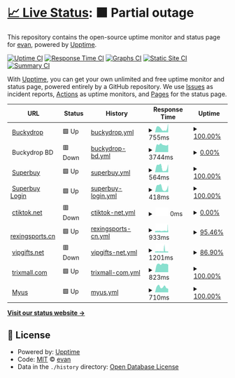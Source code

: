 # [📈 Live Status](https://lanen.github.io): <!--live status--> **🟧 Partial outage**

This repository contains the open-source uptime monitor and status page for [evan](https://lanen.github.io), powered by [Upptime](https://github.com/upptime/upptime).

[![Uptime CI](https://github.com/lanen/bs-site/workflows/Uptime%20CI/badge.svg)](https://github.com/lanen/bs-site/actions?query=workflow%3A%22Uptime+CI%22)
[![Response Time CI](https://github.com/lanen/bs-site/workflows/Response%20Time%20CI/badge.svg)](https://github.com/lanen/bs-site/actions?query=workflow%3A%22Response+Time+CI%22)
[![Graphs CI](https://github.com/lanen/bs-site/workflows/Graphs%20CI/badge.svg)](https://github.com/lanen/bs-site/actions?query=workflow%3A%22Graphs+CI%22)
[![Static Site CI](https://github.com/lanen/bs-site/workflows/Static%20Site%20CI/badge.svg)](https://github.com/lanen/bs-site/actions?query=workflow%3A%22Static+Site+CI%22)
[![Summary CI](https://github.com/lanen/bs-site/workflows/Summary%20CI/badge.svg)](https://github.com/lanen/bs-site/actions?query=workflow%3A%22Summary+CI%22)

With [Upptime](https://upptime.js.org), you can get your own unlimited and free uptime monitor and status page, powered entirely by a GitHub repository. We use [Issues](https://github.com/lanen/bs-site/issues) as incident reports, [Actions](https://github.com/lanen/bs-site/actions) as uptime monitors, and [Pages](https://lanen.github.io) for the status page.

<!--start: status pages-->
<!-- This summary is generated by Upptime (https://github.com/upptime/upptime) -->
<!-- Do not edit this manually, your changes will be overwritten -->
<!-- prettier-ignore -->
| URL | Status | History | Response Time | Uptime |
| --- | ------ | ------- | ------------- | ------ |
| <img alt="" src="https://icons.duckduckgo.com/ip3/www.buckydrop.com.ico" height="13"> [Buckydrop](https://www.buckydrop.com) | 🟩 Up | [buckydrop.yml](https://github.com/lanen/bs-site/commits/HEAD/history/buckydrop.yml) | <details><summary><img alt="Response time graph" src="./graphs/buckydrop/response-time-week.png" height="20"> 755ms</summary><br><a href="https://lanen.github.io/bs-site/history/buckydrop"><img alt="Response time 730" src="https://img.shields.io/endpoint?url=https%3A%2F%2Fraw.githubusercontent.com%2Flanen%2Fbs-site%2FHEAD%2Fapi%2Fbuckydrop%2Fresponse-time.json"></a><br><a href="https://lanen.github.io/bs-site/history/buckydrop"><img alt="24-hour response time 1583" src="https://img.shields.io/endpoint?url=https%3A%2F%2Fraw.githubusercontent.com%2Flanen%2Fbs-site%2FHEAD%2Fapi%2Fbuckydrop%2Fresponse-time-day.json"></a><br><a href="https://lanen.github.io/bs-site/history/buckydrop"><img alt="7-day response time 755" src="https://img.shields.io/endpoint?url=https%3A%2F%2Fraw.githubusercontent.com%2Flanen%2Fbs-site%2FHEAD%2Fapi%2Fbuckydrop%2Fresponse-time-week.json"></a><br><a href="https://lanen.github.io/bs-site/history/buckydrop"><img alt="30-day response time 704" src="https://img.shields.io/endpoint?url=https%3A%2F%2Fraw.githubusercontent.com%2Flanen%2Fbs-site%2FHEAD%2Fapi%2Fbuckydrop%2Fresponse-time-month.json"></a><br><a href="https://lanen.github.io/bs-site/history/buckydrop"><img alt="1-year response time 674" src="https://img.shields.io/endpoint?url=https%3A%2F%2Fraw.githubusercontent.com%2Flanen%2Fbs-site%2FHEAD%2Fapi%2Fbuckydrop%2Fresponse-time-year.json"></a></details> | <details><summary><a href="https://lanen.github.io/bs-site/history/buckydrop">100.00%</a></summary><a href="https://lanen.github.io/bs-site/history/buckydrop"><img alt="All-time uptime 99.96%" src="https://img.shields.io/endpoint?url=https%3A%2F%2Fraw.githubusercontent.com%2Flanen%2Fbs-site%2FHEAD%2Fapi%2Fbuckydrop%2Fuptime.json"></a><br><a href="https://lanen.github.io/bs-site/history/buckydrop"><img alt="24-hour uptime 100.00%" src="https://img.shields.io/endpoint?url=https%3A%2F%2Fraw.githubusercontent.com%2Flanen%2Fbs-site%2FHEAD%2Fapi%2Fbuckydrop%2Fuptime-day.json"></a><br><a href="https://lanen.github.io/bs-site/history/buckydrop"><img alt="7-day uptime 100.00%" src="https://img.shields.io/endpoint?url=https%3A%2F%2Fraw.githubusercontent.com%2Flanen%2Fbs-site%2FHEAD%2Fapi%2Fbuckydrop%2Fuptime-week.json"></a><br><a href="https://lanen.github.io/bs-site/history/buckydrop"><img alt="30-day uptime 100.00%" src="https://img.shields.io/endpoint?url=https%3A%2F%2Fraw.githubusercontent.com%2Flanen%2Fbs-site%2FHEAD%2Fapi%2Fbuckydrop%2Fuptime-month.json"></a><br><a href="https://lanen.github.io/bs-site/history/buckydrop"><img alt="1-year uptime 100.00%" src="https://img.shields.io/endpoint?url=https%3A%2F%2Fraw.githubusercontent.com%2Flanen%2Fbs-site%2FHEAD%2Fapi%2Fbuckydrop%2Fuptime-year.json"></a></details>
| <img alt="" src="https://icons.duckduckgo.com/ip3/null.ico" height="13"> Buckydrop BD | 🟥 Down | [buckydrop-bd.yml](https://github.com/lanen/bs-site/commits/HEAD/history/buckydrop-bd.yml) | <details><summary><img alt="Response time graph" src="./graphs/buckydrop-bd/response-time-week.png" height="20"> 3744ms</summary><br><a href="https://lanen.github.io/bs-site/history/buckydrop-bd"><img alt="Response time 3981" src="https://img.shields.io/endpoint?url=https%3A%2F%2Fraw.githubusercontent.com%2Flanen%2Fbs-site%2FHEAD%2Fapi%2Fbuckydrop-bd%2Fresponse-time.json"></a><br><a href="https://lanen.github.io/bs-site/history/buckydrop-bd"><img alt="24-hour response time 3738" src="https://img.shields.io/endpoint?url=https%3A%2F%2Fraw.githubusercontent.com%2Flanen%2Fbs-site%2FHEAD%2Fapi%2Fbuckydrop-bd%2Fresponse-time-day.json"></a><br><a href="https://lanen.github.io/bs-site/history/buckydrop-bd"><img alt="7-day response time 3744" src="https://img.shields.io/endpoint?url=https%3A%2F%2Fraw.githubusercontent.com%2Flanen%2Fbs-site%2FHEAD%2Fapi%2Fbuckydrop-bd%2Fresponse-time-week.json"></a><br><a href="https://lanen.github.io/bs-site/history/buckydrop-bd"><img alt="30-day response time 3881" src="https://img.shields.io/endpoint?url=https%3A%2F%2Fraw.githubusercontent.com%2Flanen%2Fbs-site%2FHEAD%2Fapi%2Fbuckydrop-bd%2Fresponse-time-month.json"></a><br><a href="https://lanen.github.io/bs-site/history/buckydrop-bd"><img alt="1-year response time 3372" src="https://img.shields.io/endpoint?url=https%3A%2F%2Fraw.githubusercontent.com%2Flanen%2Fbs-site%2FHEAD%2Fapi%2Fbuckydrop-bd%2Fresponse-time-year.json"></a></details> | <details><summary><a href="https://lanen.github.io/bs-site/history/buckydrop-bd">0.00%</a></summary><a href="https://lanen.github.io/bs-site/history/buckydrop-bd"><img alt="All-time uptime 32.59%" src="https://img.shields.io/endpoint?url=https%3A%2F%2Fraw.githubusercontent.com%2Flanen%2Fbs-site%2FHEAD%2Fapi%2Fbuckydrop-bd%2Fuptime.json"></a><br><a href="https://lanen.github.io/bs-site/history/buckydrop-bd"><img alt="24-hour uptime 0.00%" src="https://img.shields.io/endpoint?url=https%3A%2F%2Fraw.githubusercontent.com%2Flanen%2Fbs-site%2FHEAD%2Fapi%2Fbuckydrop-bd%2Fuptime-day.json"></a><br><a href="https://lanen.github.io/bs-site/history/buckydrop-bd"><img alt="7-day uptime 0.00%" src="https://img.shields.io/endpoint?url=https%3A%2F%2Fraw.githubusercontent.com%2Flanen%2Fbs-site%2FHEAD%2Fapi%2Fbuckydrop-bd%2Fuptime-week.json"></a><br><a href="https://lanen.github.io/bs-site/history/buckydrop-bd"><img alt="30-day uptime 4.67%" src="https://img.shields.io/endpoint?url=https%3A%2F%2Fraw.githubusercontent.com%2Flanen%2Fbs-site%2FHEAD%2Fapi%2Fbuckydrop-bd%2Fuptime-month.json"></a><br><a href="https://lanen.github.io/bs-site/history/buckydrop-bd"><img alt="1-year uptime 0.00%" src="https://img.shields.io/endpoint?url=https%3A%2F%2Fraw.githubusercontent.com%2Flanen%2Fbs-site%2FHEAD%2Fapi%2Fbuckydrop-bd%2Fuptime-year.json"></a></details>
| <img alt="" src="https://icons.duckduckgo.com/ip3/www.superbuy.com.ico" height="13"> [Superbuy](https://www.superbuy.com) | 🟩 Up | [superbuy.yml](https://github.com/lanen/bs-site/commits/HEAD/history/superbuy.yml) | <details><summary><img alt="Response time graph" src="./graphs/superbuy/response-time-week.png" height="20"> 564ms</summary><br><a href="https://lanen.github.io/bs-site/history/superbuy"><img alt="Response time 697" src="https://img.shields.io/endpoint?url=https%3A%2F%2Fraw.githubusercontent.com%2Flanen%2Fbs-site%2FHEAD%2Fapi%2Fsuperbuy%2Fresponse-time.json"></a><br><a href="https://lanen.github.io/bs-site/history/superbuy"><img alt="24-hour response time 889" src="https://img.shields.io/endpoint?url=https%3A%2F%2Fraw.githubusercontent.com%2Flanen%2Fbs-site%2FHEAD%2Fapi%2Fsuperbuy%2Fresponse-time-day.json"></a><br><a href="https://lanen.github.io/bs-site/history/superbuy"><img alt="7-day response time 564" src="https://img.shields.io/endpoint?url=https%3A%2F%2Fraw.githubusercontent.com%2Flanen%2Fbs-site%2FHEAD%2Fapi%2Fsuperbuy%2Fresponse-time-week.json"></a><br><a href="https://lanen.github.io/bs-site/history/superbuy"><img alt="30-day response time 657" src="https://img.shields.io/endpoint?url=https%3A%2F%2Fraw.githubusercontent.com%2Flanen%2Fbs-site%2FHEAD%2Fapi%2Fsuperbuy%2Fresponse-time-month.json"></a><br><a href="https://lanen.github.io/bs-site/history/superbuy"><img alt="1-year response time 669" src="https://img.shields.io/endpoint?url=https%3A%2F%2Fraw.githubusercontent.com%2Flanen%2Fbs-site%2FHEAD%2Fapi%2Fsuperbuy%2Fresponse-time-year.json"></a></details> | <details><summary><a href="https://lanen.github.io/bs-site/history/superbuy">100.00%</a></summary><a href="https://lanen.github.io/bs-site/history/superbuy"><img alt="All-time uptime 99.98%" src="https://img.shields.io/endpoint?url=https%3A%2F%2Fraw.githubusercontent.com%2Flanen%2Fbs-site%2FHEAD%2Fapi%2Fsuperbuy%2Fuptime.json"></a><br><a href="https://lanen.github.io/bs-site/history/superbuy"><img alt="24-hour uptime 100.00%" src="https://img.shields.io/endpoint?url=https%3A%2F%2Fraw.githubusercontent.com%2Flanen%2Fbs-site%2FHEAD%2Fapi%2Fsuperbuy%2Fuptime-day.json"></a><br><a href="https://lanen.github.io/bs-site/history/superbuy"><img alt="7-day uptime 100.00%" src="https://img.shields.io/endpoint?url=https%3A%2F%2Fraw.githubusercontent.com%2Flanen%2Fbs-site%2FHEAD%2Fapi%2Fsuperbuy%2Fuptime-week.json"></a><br><a href="https://lanen.github.io/bs-site/history/superbuy"><img alt="30-day uptime 100.00%" src="https://img.shields.io/endpoint?url=https%3A%2F%2Fraw.githubusercontent.com%2Flanen%2Fbs-site%2FHEAD%2Fapi%2Fsuperbuy%2Fuptime-month.json"></a><br><a href="https://lanen.github.io/bs-site/history/superbuy"><img alt="1-year uptime 100.00%" src="https://img.shields.io/endpoint?url=https%3A%2F%2Fraw.githubusercontent.com%2Flanen%2Fbs-site%2FHEAD%2Fapi%2Fsuperbuy%2Fuptime-year.json"></a></details>
| <img alt="" src="https://icons.duckduckgo.com/ip3/login.superbuy.com.ico" height="13"> [Superbuy Login](https://login.superbuy.com) | 🟩 Up | [superbuy-login.yml](https://github.com/lanen/bs-site/commits/HEAD/history/superbuy-login.yml) | <details><summary><img alt="Response time graph" src="./graphs/superbuy-login/response-time-week.png" height="20"> 418ms</summary><br><a href="https://lanen.github.io/bs-site/history/superbuy-login"><img alt="Response time 743" src="https://img.shields.io/endpoint?url=https%3A%2F%2Fraw.githubusercontent.com%2Flanen%2Fbs-site%2FHEAD%2Fapi%2Fsuperbuy-login%2Fresponse-time.json"></a><br><a href="https://lanen.github.io/bs-site/history/superbuy-login"><img alt="24-hour response time 583" src="https://img.shields.io/endpoint?url=https%3A%2F%2Fraw.githubusercontent.com%2Flanen%2Fbs-site%2FHEAD%2Fapi%2Fsuperbuy-login%2Fresponse-time-day.json"></a><br><a href="https://lanen.github.io/bs-site/history/superbuy-login"><img alt="7-day response time 418" src="https://img.shields.io/endpoint?url=https%3A%2F%2Fraw.githubusercontent.com%2Flanen%2Fbs-site%2FHEAD%2Fapi%2Fsuperbuy-login%2Fresponse-time-week.json"></a><br><a href="https://lanen.github.io/bs-site/history/superbuy-login"><img alt="30-day response time 527" src="https://img.shields.io/endpoint?url=https%3A%2F%2Fraw.githubusercontent.com%2Flanen%2Fbs-site%2FHEAD%2Fapi%2Fsuperbuy-login%2Fresponse-time-month.json"></a><br><a href="https://lanen.github.io/bs-site/history/superbuy-login"><img alt="1-year response time 699" src="https://img.shields.io/endpoint?url=https%3A%2F%2Fraw.githubusercontent.com%2Flanen%2Fbs-site%2FHEAD%2Fapi%2Fsuperbuy-login%2Fresponse-time-year.json"></a></details> | <details><summary><a href="https://lanen.github.io/bs-site/history/superbuy-login">100.00%</a></summary><a href="https://lanen.github.io/bs-site/history/superbuy-login"><img alt="All-time uptime 99.92%" src="https://img.shields.io/endpoint?url=https%3A%2F%2Fraw.githubusercontent.com%2Flanen%2Fbs-site%2FHEAD%2Fapi%2Fsuperbuy-login%2Fuptime.json"></a><br><a href="https://lanen.github.io/bs-site/history/superbuy-login"><img alt="24-hour uptime 100.00%" src="https://img.shields.io/endpoint?url=https%3A%2F%2Fraw.githubusercontent.com%2Flanen%2Fbs-site%2FHEAD%2Fapi%2Fsuperbuy-login%2Fuptime-day.json"></a><br><a href="https://lanen.github.io/bs-site/history/superbuy-login"><img alt="7-day uptime 100.00%" src="https://img.shields.io/endpoint?url=https%3A%2F%2Fraw.githubusercontent.com%2Flanen%2Fbs-site%2FHEAD%2Fapi%2Fsuperbuy-login%2Fuptime-week.json"></a><br><a href="https://lanen.github.io/bs-site/history/superbuy-login"><img alt="30-day uptime 100.00%" src="https://img.shields.io/endpoint?url=https%3A%2F%2Fraw.githubusercontent.com%2Flanen%2Fbs-site%2FHEAD%2Fapi%2Fsuperbuy-login%2Fuptime-month.json"></a><br><a href="https://lanen.github.io/bs-site/history/superbuy-login"><img alt="1-year uptime 100.00%" src="https://img.shields.io/endpoint?url=https%3A%2F%2Fraw.githubusercontent.com%2Flanen%2Fbs-site%2FHEAD%2Fapi%2Fsuperbuy-login%2Fuptime-year.json"></a></details>
| <img alt="" src="https://icons.duckduckgo.com/ip3/www.ctiktok.net.ico" height="13"> [ctiktok.net](https://www.ctiktok.net) | 🟥 Down | [ctiktok-net.yml](https://github.com/lanen/bs-site/commits/HEAD/history/ctiktok-net.yml) | <details><summary><img alt="Response time graph" src="./graphs/ctiktok-net/response-time-week.png" height="20"> 0ms</summary><br><a href="https://lanen.github.io/bs-site/history/ctiktok-net"><img alt="Response time 0" src="https://img.shields.io/endpoint?url=https%3A%2F%2Fraw.githubusercontent.com%2Flanen%2Fbs-site%2FHEAD%2Fapi%2Fctiktok-net%2Fresponse-time.json"></a><br><a href="https://lanen.github.io/bs-site/history/ctiktok-net"><img alt="24-hour response time 0" src="https://img.shields.io/endpoint?url=https%3A%2F%2Fraw.githubusercontent.com%2Flanen%2Fbs-site%2FHEAD%2Fapi%2Fctiktok-net%2Fresponse-time-day.json"></a><br><a href="https://lanen.github.io/bs-site/history/ctiktok-net"><img alt="7-day response time 0" src="https://img.shields.io/endpoint?url=https%3A%2F%2Fraw.githubusercontent.com%2Flanen%2Fbs-site%2FHEAD%2Fapi%2Fctiktok-net%2Fresponse-time-week.json"></a><br><a href="https://lanen.github.io/bs-site/history/ctiktok-net"><img alt="30-day response time 0" src="https://img.shields.io/endpoint?url=https%3A%2F%2Fraw.githubusercontent.com%2Flanen%2Fbs-site%2FHEAD%2Fapi%2Fctiktok-net%2Fresponse-time-month.json"></a><br><a href="https://lanen.github.io/bs-site/history/ctiktok-net"><img alt="1-year response time 0" src="https://img.shields.io/endpoint?url=https%3A%2F%2Fraw.githubusercontent.com%2Flanen%2Fbs-site%2FHEAD%2Fapi%2Fctiktok-net%2Fresponse-time-year.json"></a></details> | <details><summary><a href="https://lanen.github.io/bs-site/history/ctiktok-net">0.00%</a></summary><a href="https://lanen.github.io/bs-site/history/ctiktok-net"><img alt="All-time uptime 21.19%" src="https://img.shields.io/endpoint?url=https%3A%2F%2Fraw.githubusercontent.com%2Flanen%2Fbs-site%2FHEAD%2Fapi%2Fctiktok-net%2Fuptime.json"></a><br><a href="https://lanen.github.io/bs-site/history/ctiktok-net"><img alt="24-hour uptime 0.00%" src="https://img.shields.io/endpoint?url=https%3A%2F%2Fraw.githubusercontent.com%2Flanen%2Fbs-site%2FHEAD%2Fapi%2Fctiktok-net%2Fuptime-day.json"></a><br><a href="https://lanen.github.io/bs-site/history/ctiktok-net"><img alt="7-day uptime 0.00%" src="https://img.shields.io/endpoint?url=https%3A%2F%2Fraw.githubusercontent.com%2Flanen%2Fbs-site%2FHEAD%2Fapi%2Fctiktok-net%2Fuptime-week.json"></a><br><a href="https://lanen.github.io/bs-site/history/ctiktok-net"><img alt="30-day uptime 4.67%" src="https://img.shields.io/endpoint?url=https%3A%2F%2Fraw.githubusercontent.com%2Flanen%2Fbs-site%2FHEAD%2Fapi%2Fctiktok-net%2Fuptime-month.json"></a><br><a href="https://lanen.github.io/bs-site/history/ctiktok-net"><img alt="1-year uptime 0.00%" src="https://img.shields.io/endpoint?url=https%3A%2F%2Fraw.githubusercontent.com%2Flanen%2Fbs-site%2FHEAD%2Fapi%2Fctiktok-net%2Fuptime-year.json"></a></details>
| <img alt="" src="https://icons.duckduckgo.com/ip3/www.rexingsports.cn.ico" height="13"> [rexingsports.cn](https://www.rexingsports.cn) | 🟩 Up | [rexingsports-cn.yml](https://github.com/lanen/bs-site/commits/HEAD/history/rexingsports-cn.yml) | <details><summary><img alt="Response time graph" src="./graphs/rexingsports-cn/response-time-week.png" height="20"> 933ms</summary><br><a href="https://lanen.github.io/bs-site/history/rexingsports-cn"><img alt="Response time 930" src="https://img.shields.io/endpoint?url=https%3A%2F%2Fraw.githubusercontent.com%2Flanen%2Fbs-site%2FHEAD%2Fapi%2Frexingsports-cn%2Fresponse-time.json"></a><br><a href="https://lanen.github.io/bs-site/history/rexingsports-cn"><img alt="24-hour response time 1324" src="https://img.shields.io/endpoint?url=https%3A%2F%2Fraw.githubusercontent.com%2Flanen%2Fbs-site%2FHEAD%2Fapi%2Frexingsports-cn%2Fresponse-time-day.json"></a><br><a href="https://lanen.github.io/bs-site/history/rexingsports-cn"><img alt="7-day response time 933" src="https://img.shields.io/endpoint?url=https%3A%2F%2Fraw.githubusercontent.com%2Flanen%2Fbs-site%2FHEAD%2Fapi%2Frexingsports-cn%2Fresponse-time-week.json"></a><br><a href="https://lanen.github.io/bs-site/history/rexingsports-cn"><img alt="30-day response time 887" src="https://img.shields.io/endpoint?url=https%3A%2F%2Fraw.githubusercontent.com%2Flanen%2Fbs-site%2FHEAD%2Fapi%2Frexingsports-cn%2Fresponse-time-month.json"></a><br><a href="https://lanen.github.io/bs-site/history/rexingsports-cn"><img alt="1-year response time 915" src="https://img.shields.io/endpoint?url=https%3A%2F%2Fraw.githubusercontent.com%2Flanen%2Fbs-site%2FHEAD%2Fapi%2Frexingsports-cn%2Fresponse-time-year.json"></a></details> | <details><summary><a href="https://lanen.github.io/bs-site/history/rexingsports-cn">95.46%</a></summary><a href="https://lanen.github.io/bs-site/history/rexingsports-cn"><img alt="All-time uptime 99.72%" src="https://img.shields.io/endpoint?url=https%3A%2F%2Fraw.githubusercontent.com%2Flanen%2Fbs-site%2FHEAD%2Fapi%2Frexingsports-cn%2Fuptime.json"></a><br><a href="https://lanen.github.io/bs-site/history/rexingsports-cn"><img alt="24-hour uptime 91.67%" src="https://img.shields.io/endpoint?url=https%3A%2F%2Fraw.githubusercontent.com%2Flanen%2Fbs-site%2FHEAD%2Fapi%2Frexingsports-cn%2Fuptime-day.json"></a><br><a href="https://lanen.github.io/bs-site/history/rexingsports-cn"><img alt="7-day uptime 95.46%" src="https://img.shields.io/endpoint?url=https%3A%2F%2Fraw.githubusercontent.com%2Flanen%2Fbs-site%2FHEAD%2Fapi%2Frexingsports-cn%2Fuptime-week.json"></a><br><a href="https://lanen.github.io/bs-site/history/rexingsports-cn"><img alt="30-day uptime 93.09%" src="https://img.shields.io/endpoint?url=https%3A%2F%2Fraw.githubusercontent.com%2Flanen%2Fbs-site%2FHEAD%2Fapi%2Frexingsports-cn%2Fuptime-month.json"></a><br><a href="https://lanen.github.io/bs-site/history/rexingsports-cn"><img alt="1-year uptime 99.36%" src="https://img.shields.io/endpoint?url=https%3A%2F%2Fraw.githubusercontent.com%2Flanen%2Fbs-site%2FHEAD%2Fapi%2Frexingsports-cn%2Fuptime-year.json"></a></details>
| <img alt="" src="https://icons.duckduckgo.com/ip3/vipgifts.net.ico" height="13"> [vipgifts.net](https://vipgifts.net) | 🟥 Down | [vipgifts-net.yml](https://github.com/lanen/bs-site/commits/HEAD/history/vipgifts-net.yml) | <details><summary><img alt="Response time graph" src="./graphs/vipgifts-net/response-time-week.png" height="20"> 1201ms</summary><br><a href="https://lanen.github.io/bs-site/history/vipgifts-net"><img alt="Response time 1226" src="https://img.shields.io/endpoint?url=https%3A%2F%2Fraw.githubusercontent.com%2Flanen%2Fbs-site%2FHEAD%2Fapi%2Fvipgifts-net%2Fresponse-time.json"></a><br><a href="https://lanen.github.io/bs-site/history/vipgifts-net"><img alt="24-hour response time 1055" src="https://img.shields.io/endpoint?url=https%3A%2F%2Fraw.githubusercontent.com%2Flanen%2Fbs-site%2FHEAD%2Fapi%2Fvipgifts-net%2Fresponse-time-day.json"></a><br><a href="https://lanen.github.io/bs-site/history/vipgifts-net"><img alt="7-day response time 1201" src="https://img.shields.io/endpoint?url=https%3A%2F%2Fraw.githubusercontent.com%2Flanen%2Fbs-site%2FHEAD%2Fapi%2Fvipgifts-net%2Fresponse-time-week.json"></a><br><a href="https://lanen.github.io/bs-site/history/vipgifts-net"><img alt="30-day response time 1037" src="https://img.shields.io/endpoint?url=https%3A%2F%2Fraw.githubusercontent.com%2Flanen%2Fbs-site%2FHEAD%2Fapi%2Fvipgifts-net%2Fresponse-time-month.json"></a><br><a href="https://lanen.github.io/bs-site/history/vipgifts-net"><img alt="1-year response time 1233" src="https://img.shields.io/endpoint?url=https%3A%2F%2Fraw.githubusercontent.com%2Flanen%2Fbs-site%2FHEAD%2Fapi%2Fvipgifts-net%2Fresponse-time-year.json"></a></details> | <details><summary><a href="https://lanen.github.io/bs-site/history/vipgifts-net">86.90%</a></summary><a href="https://lanen.github.io/bs-site/history/vipgifts-net"><img alt="All-time uptime 99.68%" src="https://img.shields.io/endpoint?url=https%3A%2F%2Fraw.githubusercontent.com%2Flanen%2Fbs-site%2FHEAD%2Fapi%2Fvipgifts-net%2Fuptime.json"></a><br><a href="https://lanen.github.io/bs-site/history/vipgifts-net"><img alt="24-hour uptime 91.24%" src="https://img.shields.io/endpoint?url=https%3A%2F%2Fraw.githubusercontent.com%2Flanen%2Fbs-site%2FHEAD%2Fapi%2Fvipgifts-net%2Fuptime-day.json"></a><br><a href="https://lanen.github.io/bs-site/history/vipgifts-net"><img alt="7-day uptime 86.90%" src="https://img.shields.io/endpoint?url=https%3A%2F%2Fraw.githubusercontent.com%2Flanen%2Fbs-site%2FHEAD%2Fapi%2Fvipgifts-net%2Fuptime-week.json"></a><br><a href="https://lanen.github.io/bs-site/history/vipgifts-net"><img alt="30-day uptime 91.23%" src="https://img.shields.io/endpoint?url=https%3A%2F%2Fraw.githubusercontent.com%2Flanen%2Fbs-site%2FHEAD%2Fapi%2Fvipgifts-net%2Fuptime-month.json"></a><br><a href="https://lanen.github.io/bs-site/history/vipgifts-net"><img alt="1-year uptime 99.27%" src="https://img.shields.io/endpoint?url=https%3A%2F%2Fraw.githubusercontent.com%2Flanen%2Fbs-site%2FHEAD%2Fapi%2Fvipgifts-net%2Fuptime-year.json"></a></details>
| <img alt="" src="https://icons.duckduckgo.com/ip3/www.trixmall.com.ico" height="13"> [trixmall.com](https://www.trixmall.com/) | 🟩 Up | [trixmall-com.yml](https://github.com/lanen/bs-site/commits/HEAD/history/trixmall-com.yml) | <details><summary><img alt="Response time graph" src="./graphs/trixmall-com/response-time-week.png" height="20"> 823ms</summary><br><a href="https://lanen.github.io/bs-site/history/trixmall-com"><img alt="Response time 882" src="https://img.shields.io/endpoint?url=https%3A%2F%2Fraw.githubusercontent.com%2Flanen%2Fbs-site%2FHEAD%2Fapi%2Ftrixmall-com%2Fresponse-time.json"></a><br><a href="https://lanen.github.io/bs-site/history/trixmall-com"><img alt="24-hour response time 772" src="https://img.shields.io/endpoint?url=https%3A%2F%2Fraw.githubusercontent.com%2Flanen%2Fbs-site%2FHEAD%2Fapi%2Ftrixmall-com%2Fresponse-time-day.json"></a><br><a href="https://lanen.github.io/bs-site/history/trixmall-com"><img alt="7-day response time 823" src="https://img.shields.io/endpoint?url=https%3A%2F%2Fraw.githubusercontent.com%2Flanen%2Fbs-site%2FHEAD%2Fapi%2Ftrixmall-com%2Fresponse-time-week.json"></a><br><a href="https://lanen.github.io/bs-site/history/trixmall-com"><img alt="30-day response time 799" src="https://img.shields.io/endpoint?url=https%3A%2F%2Fraw.githubusercontent.com%2Flanen%2Fbs-site%2FHEAD%2Fapi%2Ftrixmall-com%2Fresponse-time-month.json"></a><br><a href="https://lanen.github.io/bs-site/history/trixmall-com"><img alt="1-year response time 858" src="https://img.shields.io/endpoint?url=https%3A%2F%2Fraw.githubusercontent.com%2Flanen%2Fbs-site%2FHEAD%2Fapi%2Ftrixmall-com%2Fresponse-time-year.json"></a></details> | <details><summary><a href="https://lanen.github.io/bs-site/history/trixmall-com">100.00%</a></summary><a href="https://lanen.github.io/bs-site/history/trixmall-com"><img alt="All-time uptime 99.42%" src="https://img.shields.io/endpoint?url=https%3A%2F%2Fraw.githubusercontent.com%2Flanen%2Fbs-site%2FHEAD%2Fapi%2Ftrixmall-com%2Fuptime.json"></a><br><a href="https://lanen.github.io/bs-site/history/trixmall-com"><img alt="24-hour uptime 100.00%" src="https://img.shields.io/endpoint?url=https%3A%2F%2Fraw.githubusercontent.com%2Flanen%2Fbs-site%2FHEAD%2Fapi%2Ftrixmall-com%2Fuptime-day.json"></a><br><a href="https://lanen.github.io/bs-site/history/trixmall-com"><img alt="7-day uptime 100.00%" src="https://img.shields.io/endpoint?url=https%3A%2F%2Fraw.githubusercontent.com%2Flanen%2Fbs-site%2FHEAD%2Fapi%2Ftrixmall-com%2Fuptime-week.json"></a><br><a href="https://lanen.github.io/bs-site/history/trixmall-com"><img alt="30-day uptime 100.00%" src="https://img.shields.io/endpoint?url=https%3A%2F%2Fraw.githubusercontent.com%2Flanen%2Fbs-site%2FHEAD%2Fapi%2Ftrixmall-com%2Fuptime-month.json"></a><br><a href="https://lanen.github.io/bs-site/history/trixmall-com"><img alt="1-year uptime 98.69%" src="https://img.shields.io/endpoint?url=https%3A%2F%2Fraw.githubusercontent.com%2Flanen%2Fbs-site%2FHEAD%2Fapi%2Ftrixmall-com%2Fuptime-year.json"></a></details>
| <img alt="" src="https://icons.duckduckgo.com/ip3/chinamarketplace.myus.com.ico" height="13"> [Myus](https://chinamarketplace.myus.com) | 🟩 Up | [myus.yml](https://github.com/lanen/bs-site/commits/HEAD/history/myus.yml) | <details><summary><img alt="Response time graph" src="./graphs/myus/response-time-week.png" height="20"> 710ms</summary><br><a href="https://lanen.github.io/bs-site/history/myus"><img alt="Response time 821" src="https://img.shields.io/endpoint?url=https%3A%2F%2Fraw.githubusercontent.com%2Flanen%2Fbs-site%2FHEAD%2Fapi%2Fmyus%2Fresponse-time.json"></a><br><a href="https://lanen.github.io/bs-site/history/myus"><img alt="24-hour response time 474" src="https://img.shields.io/endpoint?url=https%3A%2F%2Fraw.githubusercontent.com%2Flanen%2Fbs-site%2FHEAD%2Fapi%2Fmyus%2Fresponse-time-day.json"></a><br><a href="https://lanen.github.io/bs-site/history/myus"><img alt="7-day response time 710" src="https://img.shields.io/endpoint?url=https%3A%2F%2Fraw.githubusercontent.com%2Flanen%2Fbs-site%2FHEAD%2Fapi%2Fmyus%2Fresponse-time-week.json"></a><br><a href="https://lanen.github.io/bs-site/history/myus"><img alt="30-day response time 846" src="https://img.shields.io/endpoint?url=https%3A%2F%2Fraw.githubusercontent.com%2Flanen%2Fbs-site%2FHEAD%2Fapi%2Fmyus%2Fresponse-time-month.json"></a><br><a href="https://lanen.github.io/bs-site/history/myus"><img alt="1-year response time 868" src="https://img.shields.io/endpoint?url=https%3A%2F%2Fraw.githubusercontent.com%2Flanen%2Fbs-site%2FHEAD%2Fapi%2Fmyus%2Fresponse-time-year.json"></a></details> | <details><summary><a href="https://lanen.github.io/bs-site/history/myus">100.00%</a></summary><a href="https://lanen.github.io/bs-site/history/myus"><img alt="All-time uptime 44.96%" src="https://img.shields.io/endpoint?url=https%3A%2F%2Fraw.githubusercontent.com%2Flanen%2Fbs-site%2FHEAD%2Fapi%2Fmyus%2Fuptime.json"></a><br><a href="https://lanen.github.io/bs-site/history/myus"><img alt="24-hour uptime 100.00%" src="https://img.shields.io/endpoint?url=https%3A%2F%2Fraw.githubusercontent.com%2Flanen%2Fbs-site%2FHEAD%2Fapi%2Fmyus%2Fuptime-day.json"></a><br><a href="https://lanen.github.io/bs-site/history/myus"><img alt="7-day uptime 100.00%" src="https://img.shields.io/endpoint?url=https%3A%2F%2Fraw.githubusercontent.com%2Flanen%2Fbs-site%2FHEAD%2Fapi%2Fmyus%2Fuptime-week.json"></a><br><a href="https://lanen.github.io/bs-site/history/myus"><img alt="30-day uptime 99.96%" src="https://img.shields.io/endpoint?url=https%3A%2F%2Fraw.githubusercontent.com%2Flanen%2Fbs-site%2FHEAD%2Fapi%2Fmyus%2Fuptime-month.json"></a><br><a href="https://lanen.github.io/bs-site/history/myus"><img alt="1-year uptime 24.62%" src="https://img.shields.io/endpoint?url=https%3A%2F%2Fraw.githubusercontent.com%2Flanen%2Fbs-site%2FHEAD%2Fapi%2Fmyus%2Fuptime-year.json"></a></details>

<!--end: status pages-->

[**Visit our status website →**](https://lanen.github.io)

## 📄 License

- Powered by: [Upptime](https://github.com/upptime/upptime)
- Code: [MIT](./LICENSE) © [evan](https://lanen.github.io)
- Data in the `./history` directory: [Open Database License](https://opendatacommons.org/licenses/odbl/1-0/)
